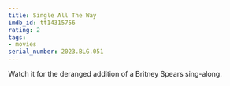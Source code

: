 ```yaml
---
title: Single All The Way
imdb_id: tt14315756
rating: 2
tags:
- movies
serial_number: 2023.BLG.051
---
```

Watch it for the deranged addition of a Britney Spears sing-along.
